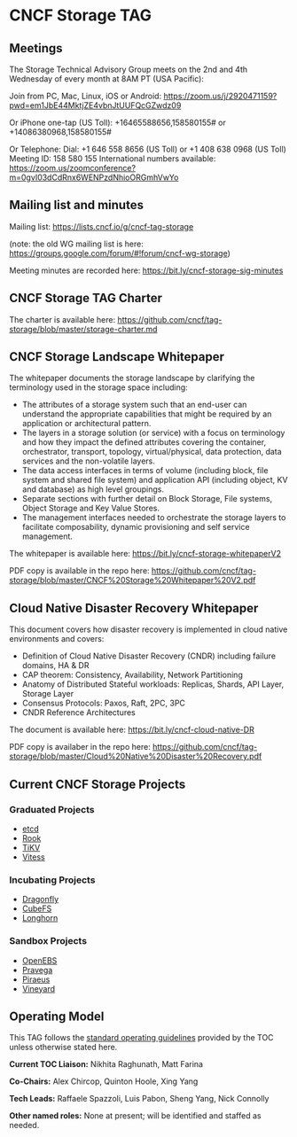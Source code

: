 # CNCF Storage TAG

## Meetings

The Storage Technical Advisory Group meets on the 2nd and 4th Wednesday of every month at 8AM PT (USA Pacific):

Join from PC, Mac, Linux, iOS or Android: https://zoom.us/j/2920471159?pwd=em1JbE44MktjZE4vbnJtUUFQcGZwdz09

Or iPhone one-tap (US Toll): +16465588656,158580155# or +14086380968,158580155#

Or Telephone: Dial: +1 646 558 8656 (US Toll) or +1 408 638 0968 (US Toll) Meeting ID: 158 580 155 International numbers available: https://zoom.us/zoomconference?m=0gvI03dCdRnx6WENPzdNhioORGmhVwYo

## Mailing list and minutes

Mailing list: https://lists.cncf.io/g/cncf-tag-storage 

(note: the old WG mailing list is here: https://groups.google.com/forum/#!forum/cncf-wg-storage)

Meeting minutes are recorded here: https://bit.ly/cncf-storage-sig-minutes


## CNCF Storage TAG Charter

The charter is available here: https://github.com/cncf/tag-storage/blob/master/storage-charter.md


## CNCF Storage Landscape Whitepaper

The whitepaper documents the storage landscape by clarifying the terminology used in the storage space including:

- The attributes of a storage system such that an end-user can understand the appropriate capabilities that might be required by an application or architectural pattern.
- The layers in a storage solution (or service) with a focus on terminology and how they impact the defined attributes covering the container, orchestrator, transport, topology, virtual/physical, data protection, data services and the non-volatile layers.
- The data access interfaces in terms of volume (including block, file system and shared file system) and application API (including object, KV and database) as high level groupings.
- Separate sections with further detail on Block Storage, File systems, Object Storage and Key Value Stores.
- The management interfaces needed to orchestrate the storage layers to facilitate composability, dynamic provisioning and self service management.

The whitepaper is available here: https://bit.ly/cncf-storage-whitepaperV2

PDF copy is available in the repo here: https://github.com/cncf/tag-storage/blob/master/CNCF%20Storage%20Whitepaper%20V2.pdf


## Cloud Native Disaster Recovery Whitepaper

This document covers how disaster recovery is implemented in cloud native environments and covers:

- Definition of Cloud Native Disaster Recovery (CNDR) including failure domains, HA & DR
- CAP theorem: Consistency, Availability, Network Partitioning 
- Anatomy of Distributed Stateful workloads: Replicas, Shards, API Layer, Storage Layer
- Consensus Protocols: Paxos, Raft, 2PC, 3PC
- CNDR Reference Architectures

The document is available here: https://bit.ly/cncf-cloud-native-DR

PDF copy is availaber in the repo here: https://github.com/cncf/tag-storage/blob/master/Cloud%20Native%20Disaster%20Recovery.pdf

## Current CNCF Storage Projects

### Graduated Projects

- [etcd](https://github.com/etcd-io/etcd)
- [Rook](https://github.com/rook/rook)
- [TiKV](https://github.com/tikv/tikv)
- [Vitess](https://github.com/vitessio/vitess)

### Incubating Projects

- [Dragonfly](https://github.com/dragonflyoss/Dragonfly)
- [CubeFS](https://github.com/cubefs/cubefs)
- [Longhorn](https://github.com/longhorn/longhorn)

### Sandbox Projects

- [OpenEBS](https://github.com/openebs)
- [Pravega](https://github.com/pravega/pravega)
- [Piraeus](https://github.com/piraeusdatastore/piraeus)
- [Vineyard](https://github.com/v6d-io/v6d)

## Operating Model

This TAG follows the [standard operating
guidelines](https://github.com/cncf/toc/blob/master/sigs/cncf-sigs.md#operating-model)
provided by the TOC unless otherwise stated here.

**Current TOC Liaison:** Nikhita Raghunath, Matt Farina

**Co-Chairs:** Alex Chircop, Quinton Hoole, Xing Yang

**Tech Leads:** Raffaele Spazzoli, Luis Pabon, Sheng Yang, Nick Connolly

**Other named roles:** None at present; will be identified and staffed as needed.
